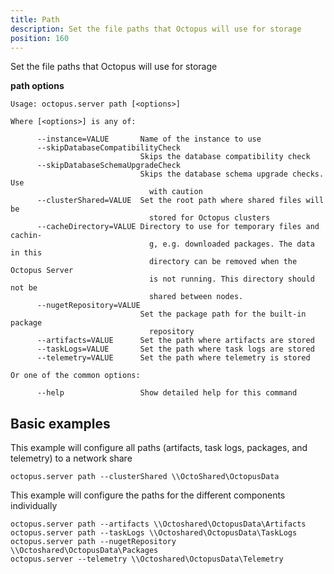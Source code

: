 ```yaml
---
title: Path
description: Set the file paths that Octopus will use for storage
position: 160
---
```


Set the file paths that Octopus will use for storage

**path options**

```text
Usage: octopus.server path [<options>]

Where [<options>] is any of:

      --instance=VALUE       Name of the instance to use
      --skipDatabaseCompatibilityCheck
                             Skips the database compatibility check
      --skipDatabaseSchemaUpgradeCheck
                             Skips the database schema upgrade checks. Use
                               with caution
      --clusterShared=VALUE  Set the root path where shared files will be
                               stored for Octopus clusters
      --cacheDirectory=VALUE Directory to use for temporary files and cachin-
                               g, e.g. downloaded packages. The data in this
                               directory can be removed when the Octopus Server
                               is not running. This directory should not be
                               shared between nodes.
      --nugetRepository=VALUE
                             Set the package path for the built-in package
                               repository
      --artifacts=VALUE      Set the path where artifacts are stored
      --taskLogs=VALUE       Set the path where task logs are stored
      --telemetry=VALUE      Set the path where telemetry is stored

Or one of the common options:

      --help                 Show detailed help for this command
```

## Basic examples
This example will configure all paths (artifacts, task logs, packages, and telemetry) to a network share 
```text
octopus.server path --clusterShared \\OctoShared\OctopusData
```

This example will configure the paths for the different components individually
```text
octopus.server path --artifacts \\Octoshared\OctopusData\Artifacts
octopus.server path --taskLogs \\Octoshared\OctopusData\TaskLogs
octopus.server path --nugetRepository \\Octoshared\OctopusData\Packages
octopus.server --telemetry \\Octoshared\OctopusData\Telemetry
```